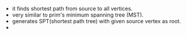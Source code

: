 

- it finds shortest path from source to all vertices.
- very similar to prim's minimum spanning tree (MST).
- generates SPT(shortest path tree) with given source vertex as root.
-  